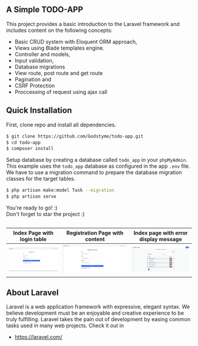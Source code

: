 ## A Simple TODO-APP
This project provides a basic introduction to the Laravel framework and includes content on the following concepts:
- Basic CRUD system with Eloquent ORM approach, 
- Views using Blade templates engine.
- Controller and models,
- Input validation,
- Database migrations
- View route, post route and get route
- Pagination and 
- CSRF Protection
- Proccessing of request using ajax call

## Quick Installation
First, clone repo and install all dependencies.
```sh
$ git clone https://github.com/Godstyme/todo-app.git
$ cd todo-app
$ composer install
```
Setup database by creating a database called `todo_app` in your `phpMyAdmin`. This example uses the `todo_app` database as configured in the app `.env` file.
We have to use a migration command to prepare the database migration classes for the target tables.

```sh
$ php artisan make:model Task --migration
$ php artisan serve
``` 

You're ready to go! :)<br>
Don't forget to star the project :)
##
Index Page with login table              |  Registration  Page with content |  Index page with error display message
:-------------------------:|:-------------------------:|:-------------------------:
![Screenshot](public/assets/imgs/login.png)  |  ![Screenshot](public/assets/imgs/register.png) | ![Screenshot](public/assets/imgs/index.png)

## About Laravel
Laravel is a web application framework with expressive, elegant syntax. We believe development must be an enjoyable and creative experience to be truly fulfilling. Laravel takes the pain out of development by easing common tasks used in many web projects. Check it out in 
- https://laravel.com/

